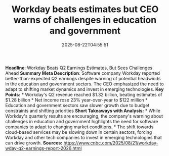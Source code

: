 ﻿---
title: "Workday beats estimates but CEO warns of challenges in education and government"
date: "2025-08-22T04:55:51"
category: "Markets"
summary: ""
slug: "workday beats estimates but ceo warns of challenges in educa"
source_urls:
  - "https://www.cnbc.com/2025/08/21/workday-wday-q2-earnings-report-2026.html"
seo:
  title: "Workday beats estimates but CEO warns of challenges in education and government | Hash n Hedge"
  description: ""
  keywords: ["news", "markets", "brief"]
---
**Headline**: Workday Beats Q2 Earnings Estimates, But Sees Challenges Ahead  **Summary Meta Description**: Software company Workday reported better-than-expected Q2 earnings despite warning of potential headwinds in the education and government sectors. The CEO emphasized the need to adapt to shifting market dynamics and invest in emerging technologies.  **Key Points:**  * Workday's Q2 revenue reached $1.32 billion, beating estimates of $1.28 billion * Net income rose 23% year-over-year to $122 million * Education and government sectors saw slower growth due to budget constraints and shifting priorities  **Short Takeaways with Analysis:**  * While Workday's quarterly results are encouraging, the company's warning about challenges in education and government highlights the need for software companies to adapt to changing market conditions. * The shift towards cloud-based services may be slowing down in certain sectors, forcing Workday and other tech companies to invest in emerging technologies that can drive growth.  **Sources:**  https://www.cnbc.com/2025/08/21/workday-wday-q2-earnings-report-2026.html 

